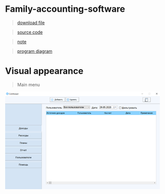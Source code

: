 # Family-accounting-software
>[download file](https://github.com/protasenya02/Family-accounting-software/blob/master/final/CoinKeeper.exe)

>[source code](https://github.com/protasenya02/Family-accounting-software/blob/master/final/units/UnitMain.pas)

>[note](https://github.com/protasenya02/Family-accounting-software/blob/master/final/Пояснительная%20записка%20Протасеня.docx)

>[program diagram](https://github.com/protasenya02/Family-accounting-software/blob/master/final/схема%20программы.png)


# Visual appearance 

>Main menu

![alt text](mainMenu.png "Main menu")​

